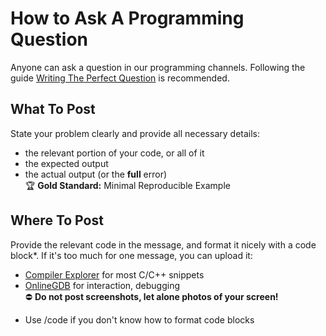# How to Ask A Programming Question

Anyone can ask a question in our programming channels.
Following the guide
[Writing The Perfect Question](https://codeblog.jonskeet.uk/2010/08/29/writing-the-perfect-question/)
is recommended.

<!-- inline -->
## What To Post
State your problem clearly and provide all necessary details:
- the relevant portion of your code, or all of it
- the expected output
- the actual output (or the **full** error)  
:trophy: **Gold Standard:** Minimal Reproducible Example

<!-- inline -->
## Where To Post
Provide the relevant code in the message, and format it nicely with a code block\*.
If it's too much for one message, you can upload it:
- [Compiler Explorer](https://godbolt.org/) for most C/C++ snippets
- [OnlineGDB](https://www.onlinegdb.com/) for interaction, debugging  
:no_entry: **Do not post screenshots, let alone photos of your screen!**

<!-- footer -->
* Use /code if you don't know how to format code blocks
